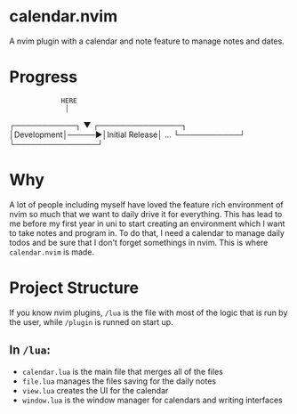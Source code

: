 # calendar.nvim

A nvim plugin with a calendar and note feature to manage notes and dates.

# Progress

                 HERE
                  │
   ┌───────────┐  ▼   ┌───────────────┐
   │Development│─────►│Initial Release│        ...
   └───────────┘      └───────────────┘

# Why

A lot of people including myself have loved the feature rich environment of nvim so much that we want to daily drive it for
everything. This has lead to me before my first year in uni to start creating an environment which I want to take notes and
program in. To do that, I need a calendar to manage daily todos and be sure that I don't forget somethings in nvim. This is
where `calendar.nvim` is made.

# Project Structure

If you know nvim plugins, `/lua` is the file with most of the logic that is run by the user, while `/plugin` is runned on start up.

## In `/lua`:
- `calendar.lua` is the main file that merges all of the files
- `file.lua` manages the files saving for the daily notes
- `view.lua` creates the UI for the calendar
- `window.lua` is the window manager for calendars and writing interfaces
